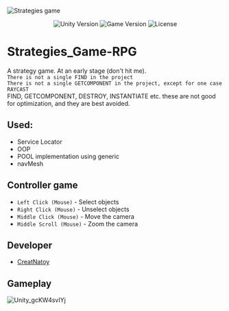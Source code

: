 ![Strategies game](https://user-images.githubusercontent.com/76531899/192984877-d8173d12-ef96-4cb0-a5f9-f6dd9cb374fa.png)

<p align="center">
    <img src="https://img.shields.io/badge/Engine-2021.3.0f1-blueviolet" alt="Unity Version">
    <img src="https://img.shields.io/badge/Version-0.1-blue" alt="Game Version">
    <img src="https://img.shields.io/badge/License-None-success" alt="License">
</p>

# Strategies_Game-RPG
 A strategy game. At an early stage (don't hit me). </br>
 ` There is not a single FIND in the project ` </br>
 ` There is not a single GETCOMPONENT in the project, except for one case RAYCAST ` </br>
 FIND, GETCOMPONENT, DESTROY, INSTANTIATE etc. these are not good for optimization, and they are best avoided.
 
## Used:
* Service Locator
* OOP
* POOL implementation using generic
* navMesh

## Controller game
* `Left Click (Mouse)` - Select objects 
* `Right Click (Mouse)` - Unselect objects  
* `Middle Click (Mouse)` - Move the camera
* `Middle Scroll (Mouse)` - Zoom the camera


## Developer

- [CreatNatoy](https://github.com/CreatNatoy)

## Gameplay

![Unity_gcKW4svIYj](https://user-images.githubusercontent.com/76531899/192988585-565ccb17-b11c-4f33-a2b5-8686aca18723.gif)
